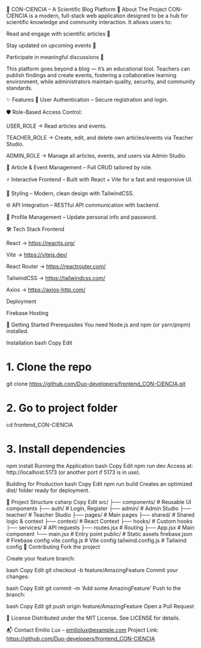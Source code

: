 🧠 CON-CIENCIA – A Scientific Blog Platform
📌 About The Project
CON-CIENCIA is a modern, full-stack web application designed to be a hub for scientific knowledge and community interaction.
It allows users to:

Read and engage with scientific articles 📰

Stay updated on upcoming events 📅

Participate in meaningful discussions 💬

This platform goes beyond a blog — it’s an educational tool.
Teachers can publish findings and create events, fostering a collaborative learning environment, while administrators maintain quality, security, and community standards.

✨ Features
🔐 User Authentication – Secure registration and login.

🛡️ Role-Based Access Control:

USER_ROLE → Read articles and events.

TEACHER_ROLE → Create, edit, and delete own articles/events via Teacher Studio.

ADMIN_ROLE → Manage all articles, events, and users via Admin Studio.

📝 Article & Event Management – Full CRUD tailored by role.

⚡ Interactive Frontend – Built with React + Vite for a fast and responsive UI.

🎨 Styling – Modern, clean design with TailwindCSS.

🌐 API Integration – RESTful API communication with backend.

👤 Profile Management – Update personal info and password.

🛠 Tech Stack
Frontend

React → https://reactjs.org/

Vite → https://vitejs.dev/

React Router → https://reactrouter.com/

TailwindCSS → https://tailwindcss.com/

Axios → https://axios-http.com/

Deployment

Firebase Hosting

🚀 Getting Started
Prerequisites
You need Node.js and npm (or yarn/pnpm) installed.

Installation
bash
Copy
Edit
# 1. Clone the repo
git clone https://github.com/Duo-developers/frontend_CON-CIENCIA.git

# 2. Go to project folder
cd frontend_CON-CIENCIA

# 3. Install dependencies
npm install
Running the Application
bash
Copy
Edit
npm run dev
Access at: http://localhost:5173 (or another port if 5173 is in use).

Building for Production
bash
Copy
Edit
npm run build
Creates an optimized dist/ folder ready for deployment.

📂 Project Structure
csharp
Copy
Edit
src/
 ├── components/       # Reusable UI components
 ├── auth/             # Login, Register
 ├── admin/            # Admin Studio
 ├── teacher/          # Teacher Studio
 ├── pages/            # Main pages
 ├── shared/           # Shared logic & context
 ├── context/          # React Context
 ├── hooks/            # Custom hooks
 ├── services/         # API requests
 ├── routes.jsx        # Routing
 ├── App.jsx           # Main component
 └── main.jsx          # Entry point
public/                # Static assets
firebase.json          # Firebase config
vite.config.js         # Vite config
tailwind.config.js     # Tailwind config
🤝 Contributing
Fork the project

Create your feature branch:

bash
Copy
Edit
git checkout -b feature/AmazingFeature
Commit your changes:

bash
Copy
Edit
git commit -m 'Add some AmazingFeature'
Push to the branch:

bash
Copy
Edit
git push origin feature/AmazingFeature
Open a Pull Request

📄 License
Distributed under the MIT License. See LICENSE for details.

📬 Contact
Emilio Lux – emiliolux@example.com
Project Link: https://github.com/Duo-developers/frontend_CON-CIENCIA

